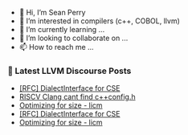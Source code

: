 - 👋 Hi, I’m Sean Perry
- 👀 I’m interested in compilers (c++, COBOL, llvm)
- 🌱 I’m currently learning ...
- 💞️ I’m looking to collaborate on ...
- 📫 How to reach me ...

<!---
s66perry/s66perry is a ✨ special ✨ repository because its `README.md` (this file) appears on your GitHub profile.
You can click the Preview link to take a look at your changes.
--->
### 📕 Latest LLVM Discourse Posts

<!-- DISCOURSE-LLVM:START -->
- [[RFC] DialectInterface for CSE](https://discourse.llvm.org/t/rfc-dialectinterface-for-cse/71831#post_3)
- [RISCV Clang cant find c++config.h](https://discourse.llvm.org/t/riscv-clang-cant-find-c-config-h/71834#post_1)
- [Optimizing for size - licm](https://discourse.llvm.org/t/optimizing-for-size-licm/71592#post_8)
- [[RFC] DialectInterface for CSE](https://discourse.llvm.org/t/rfc-dialectinterface-for-cse/71831#post_2)
- [Optimizing for size - licm](https://discourse.llvm.org/t/optimizing-for-size-licm/71592#post_7)
<!-- DISCOURSE-LLVM:END -->
